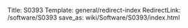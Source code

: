 Title: S0393
Template: general/redirect-index
RedirectLink: /software/S0393
save_as: wiki/Software/S0393/index.html